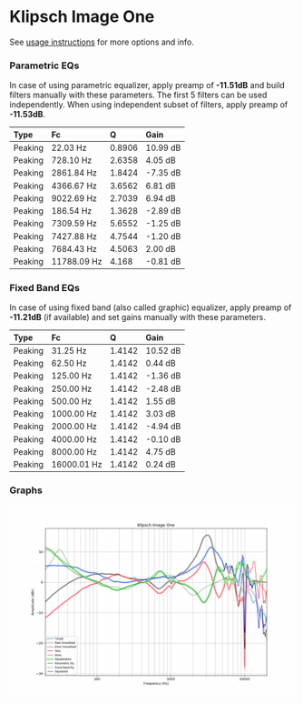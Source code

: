# Klipsch Image One
See [usage instructions](https://github.com/jaakkopasanen/AutoEq#usage) for more options and info.

### Parametric EQs
In case of using parametric equalizer, apply preamp of **-11.51dB** and build filters manually
with these parameters. The first 5 filters can be used independently.
When using independent subset of filters, apply preamp of **-11.53dB**.

| Type    | Fc          |      Q | Gain     |
|:--------|:------------|:-------|:---------|
| Peaking | 22.03 Hz    | 0.8906 | 10.99 dB |
| Peaking | 728.10 Hz   | 2.6358 | 4.05 dB  |
| Peaking | 2861.84 Hz  | 1.8424 | -7.35 dB |
| Peaking | 4366.67 Hz  | 3.6562 | 6.81 dB  |
| Peaking | 9022.69 Hz  | 2.7039 | 6.94 dB  |
| Peaking | 186.54 Hz   | 1.3628 | -2.89 dB |
| Peaking | 7309.59 Hz  | 5.6552 | -1.25 dB |
| Peaking | 7427.88 Hz  | 4.7544 | -1.20 dB |
| Peaking | 7684.43 Hz  | 4.5063 | 2.00 dB  |
| Peaking | 11788.09 Hz | 4.168  | -0.81 dB |

### Fixed Band EQs
In case of using fixed band (also called graphic) equalizer, apply preamp of **-11.21dB**
(if available) and set gains manually with these parameters.

| Type    | Fc          |      Q | Gain     |
|:--------|:------------|:-------|:---------|
| Peaking | 31.25 Hz    | 1.4142 | 10.52 dB |
| Peaking | 62.50 Hz    | 1.4142 | 0.44 dB  |
| Peaking | 125.00 Hz   | 1.4142 | -1.36 dB |
| Peaking | 250.00 Hz   | 1.4142 | -2.48 dB |
| Peaking | 500.00 Hz   | 1.4142 | 1.55 dB  |
| Peaking | 1000.00 Hz  | 1.4142 | 3.03 dB  |
| Peaking | 2000.00 Hz  | 1.4142 | -4.94 dB |
| Peaking | 4000.00 Hz  | 1.4142 | -0.10 dB |
| Peaking | 8000.00 Hz  | 1.4142 | 4.75 dB  |
| Peaking | 16000.01 Hz | 1.4142 | 0.24 dB  |

### Graphs
![](./Klipsch%20Image%20One.png)